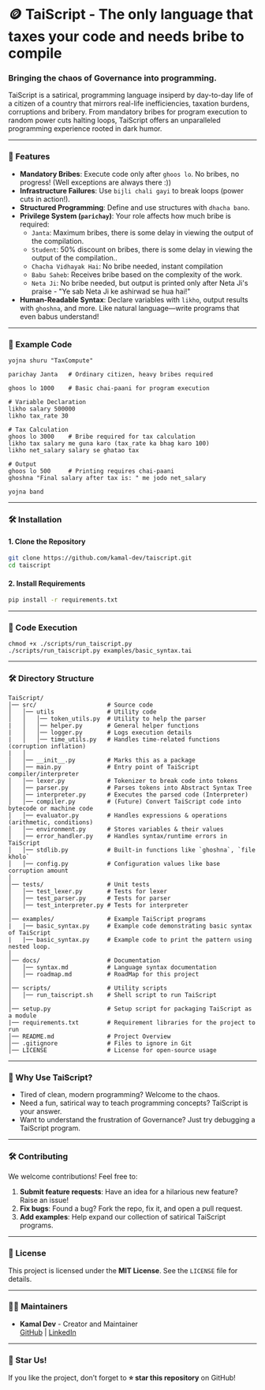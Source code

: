 # **🪙 TaiScript - The only language that taxes your code and needs bribe to compile**

### **Bringing the chaos of Governance into programming.**

TaiScript is a satirical, programming language insiperd by day-to-day life of a citizen of a country that mirrors real-life inefficiencies, taxation burdens, corruptions and bribery. From mandatory bribes for program execution to random power cuts halting loops, TaiScript offers an unparalleled programming experience rooted in dark humor.

---

### **🚀 Features**
- **Mandatory Bribes**: Execute code only after `ghoos lo`. No bribes, no progress! (Well exceptions are always there :))
- **Infrastructure Failures**: Use `bijli chali gayi` to break loops (power cuts in action!).
- **Structured Programming**: Define and use structures with `dhacha bano`.
- **Privilege System (`parichay`)**: Your role affects how much bribe is required:
  - `Janta`: Maximum bribes, there is some delay in viewing the output of the compilation.
  - `Student`: 50% discount on bribes, there is some delay in viewing the output of the compilation..
  - `Chacha Vidhayak Hai`: No bribe needed, instant compilation
  - `Babu Saheb`: Receives bribe based on the complexity of the work.
  - `Neta Ji`: 	No bribe needed, but output is printed only after Neta Ji's praise - "Ye sab Neta Ji ke ashirwad se hua hai!"
- **Human-Readable Syntax**: Declare variables with `likho`, output results with `ghoshna`, and more. Like natural language—write programs that even babus understand!

---

### **📜 Example Code**
```plaintext
yojna shuru "TaxCompute"

parichay Janta   # Ordinary citizen, heavy bribes required

ghoos lo 1000    # Basic chai-paani for program execution

# Variable Declaration
likho salary 500000
likho tax_rate 30

# Tax Calculation
ghoos lo 3000    # Bribe required for tax calculation
likho tax salary me guna karo (tax_rate ka bhag karo 100)
likho net_salary salary se ghatao tax

# Output
ghoos lo 500     # Printing requires chai-paani
ghoshna "Final salary after tax is: " me jodo net_salary

yojna band
```

---

### **🛠️ Installation**

#### **1. Clone the Repository**
```bash
git clone https://github.com/kamal-dev/taiscript.git
cd taiscript
```

#### **2. Install Requirements**
```bash
pip install -r requirements.txt
```
---

### **🥁 Code Execution**
```plaintext
chmod +x ./scripts/run_taiscript.py
./scripts/run_taiscript.py examples/basic_syntax.tai
```

---

### **🛠 Directory Structure**
```plaintext
TaiScript/
│── src/                    # Source code
│   │── utils               # Utility code
│   │   │── token_utils.py  # Utility to help the parser
|   │   │── helper.py       # General helper functions
|   │   │── logger.py       # Logs execution details
|   │   │── time_utils.py   # Handles time-related functions (corruption inflation)
|   │
│   │── __init__.py         # Marks this as a package
│   │── main.py             # Entry point of TaiScript compiler/interpreter
│   │── lexer.py            # Tokenizer to break code into tokens
│   │── parser.py           # Parses tokens into Abstract Syntax Tree
│   │── interpreter.py      # Executes the parsed code (Interpreter)
│   │── compiler.py         # (Future) Convert TaiScript code into bytecode or machine code
│   │── evaluator.py        # Handles expressions & operations (arithmetic, conditions)
│   │── environment.py      # Stores variables & their values
│   │── error_handler.py    # Handles syntax/runtime errors in TaiScript
│   │── stdlib.py           # Built-in functions like `ghoshna`, `file kholo`
│   │── config.py           # Configuration values like base corruption amount
│
│── tests/                  # Unit tests
│   │── test_lexer.py       # Tests for lexer
│   │── test_parser.py      # Tests for parser
│   │── test_interpreter.py # Tests for interpreter
│
│── examples/               # Example TaiScript programs
|   |── basic_syntax.py     # Example code demonstrating basic syntax of TaiScript
|   |── basic_syntax.py     # Example code to print the pattern using nested loop.
│
│── docs/                   # Documentation
│   │── syntax.md           # Language syntax documentation
│   │── roadmap.md          # RoadMap for this project
│
│── scripts/                # Utility scripts
│   │── run_taiscript.sh    # Shell script to run TaiScript
│
│── setup.py                # Setup script for packaging TaiScript as a module
|── requirements.txt        # Requirement libraries for the project to run
│── README.md               # Project Overview
│── .gitignore              # Files to ignore in Git
│── LICENSE                 # License for open-source usage
```

---

### **🤔 Why Use TaiScript?**
- Tired of clean, modern programming? Welcome to the chaos.
- Need a fun, satirical way to teach programming concepts? TaiScript is your answer.
- Want to understand the frustration of Governance? Just try debugging a TaiScript program.

---

### **🛠️ Contributing**
We welcome contributions! Feel free to:
1. **Submit feature requests**: Have an idea for a hilarious new feature? Raise an issue!
2. **Fix bugs**: Found a bug? Fork the repo, fix it, and open a pull request.
3. **Add examples**: Help expand our collection of satirical TaiScript programs.

---

### **📜 License**
This project is licensed under the **MIT License**. See the `LICENSE` file for details.

---

### **👨‍💻 Maintainers**
- **Kamal Dev** - Creator and Maintainer  
  [GitHub](https://github.com/kamal-dev) | [LinkedIn](https://linkedin.com/in/kamal-dev/)

---

### **🌟 Star Us!**
If you like the project, don’t forget to **⭐ star this repository** on GitHub!